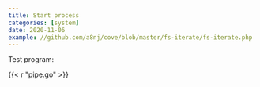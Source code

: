 ```yaml
---
title: Start process
categories: [system]
date: 2020-11-06
example: //github.com/a8nj/cove/blob/master/fs-iterate/fs-iterate.php
---
```


Test program:

{{< r "pipe.go" >}}
